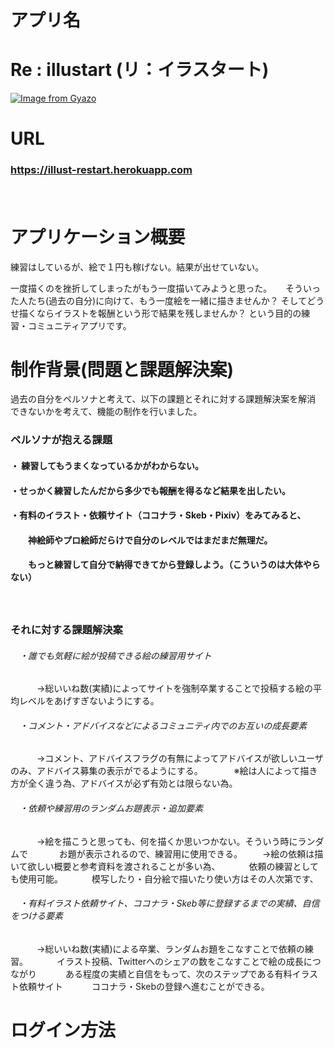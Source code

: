 # アプリ名

# Re : illustart (リ：イラスタート)
[![Image from Gyazo](https://i.gyazo.com/873feb29d8a9efa30de21efdb146cc21.gif)](https://gyazo.com/873feb29d8a9efa30de21efdb146cc21)

# URL

### https://illust-restart.herokuapp.com
　　　　



# アプリケーション概要

練習はしているが、絵で１円も稼げない。結果が出せていない。


一度描くのを挫折してしまったがもう一度描いてみようと思った。
　
そういった人たち(過去の自分)に向けて、もう一度絵を一緒に描きませんか？
そしてどうせ描くならイラストを報酬という形で結果を残しませんか？
という目的の練習・コミュニティアプリです。
　　
 # 制作背景(問題と課題解決案)
 
 過去の自分をペルソナと考えて、以下の課題とそれに対する課題解決案を解消
 できないかを考えて、機能の制作を行いました。
### ペルソナが抱える課題
#### ・ 練習してもうまくなっているかがわからない。
#### ・せっかく練習したんだから多少でも報酬を得るなど結果を出したい。
#### ・有料のイラスト・依頼サイト（ココナラ・Skeb・Pixiv）をみてみると、
#### 　&emsp;神絵師やプロ絵師だらけで自分のレベルではまだまだ無理だ。
#### 　&emsp;もっと練習して自分で納得できてから登録しよう。（こういうのは大体やらない）
　
### それに対する課題解決案
###### 　・誰でも気軽に絵が投稿できる絵の練習用サイト
　&emsp;　→総いいね数(実績)によってサイトを強制卒業することで投稿する絵の平均レベルをあげすぎないようにする。
###### 　・コメント・アドバイスなどによるコミュニティ内でのお互いの成長要素
　&emsp;　→コメント、アドバイスフラグの有無によってアドバイスが欲しいユーザのみ、アドバイス募集の表示がでるようにする。
　&emsp;　 ※絵は人によって描き方が全く違う為、アドバイスが必ず有効とは限らない為。
###### 　・依頼や練習用のランダムお題表示・追加要素
　&emsp;　→絵を描こうと思っても、何を描くか思いつかない。そういう時にランダムで
　&emsp;　 お題が表示されるので、練習用に使用できる。
　&emsp;→絵の依頼は描いて欲しい概要と参考資料を渡されることが多い為、
　&emsp;　依頼の練習としても使用可能。
　&emsp;　模写したり・自分絵で描いたり使い方はその人次第です、　　
###### 　・有料イラスト依頼サイト、ココナラ・Skeb等に登録するまでの実績、自信をつける要素
　&emsp;　→総いいね数(実績)による卒業、ランダムお題をこなすことで依頼の練習。
　&emsp;　イラスト投稿、Twitterへのシェアの数をこなすことで絵の成長につながり
　&emsp;　ある程度の実績と自信をもって、次のステップである有料イラスト依頼サイト
　&emsp;　ココナラ・Skebの登録へ進むことができる。
　
# ログイン方法
